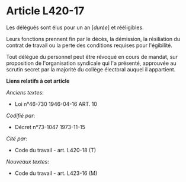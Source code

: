 # Article L420-17

Les délégués sont élus pour un an [*durée*] et rééligibles.

Leurs fonctions prennent fin par le décès, la démission, la résiliation du contrat de travail ou la perte des conditions
requises pour l'égibilité.

Tout délégué du personnel peut être révoqué en cours de mandat, sur proposition de l'organisation syndicale qui l'a présenté,
approuvée au scrutin secret par la majorité du collège électoral auquel il appartient.

**Liens relatifs à cet article**

_Anciens textes_:

  - Loi n°46-730 1946-04-16 ART. 10

_Codifié par_:

  - Décret n°73-1047 1973-11-15

_Cité par_:

  - Code du travail - art. L420-18 (T)

_Nouveaux textes_:

  - Code du travail - art. L423-16 (M)
